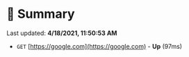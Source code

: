 # 📖 Summary
Last updated: **4/18/2021, 11:50:53 AM**

- `GET` [https://google.com](https://google.com) - **Up** (97ms)
